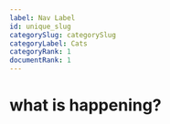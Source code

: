 ```yaml
---
label: Nav Label
id: unique_slug
categorySlug: categorySlug
categoryLabel: Cats
categoryRank: 1
documentRank: 1
---
```


# what is happening?